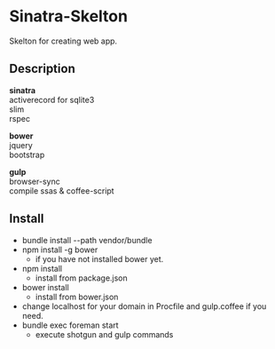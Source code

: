 Sinatra-Skelton
====

Skelton for creating web app.

## Description

**sinatra**  
activerecord for sqlite3  
slim  
rspec  

**bower**  
jquery  
bootstrap  

**gulp**  
browser-sync    
compile ssas & coffee-script  

## Install
- bundle install --path vendor/bundle
- npm install -g bower
    - if you have not installed bower yet.
- npm install
    - install from package.json
- bower install
    - install from bower.json
- change localhost for your domain in Procfile and gulp.coffee if you need.
- bundle exec foreman start
    - execute shotgun and gulp commands
